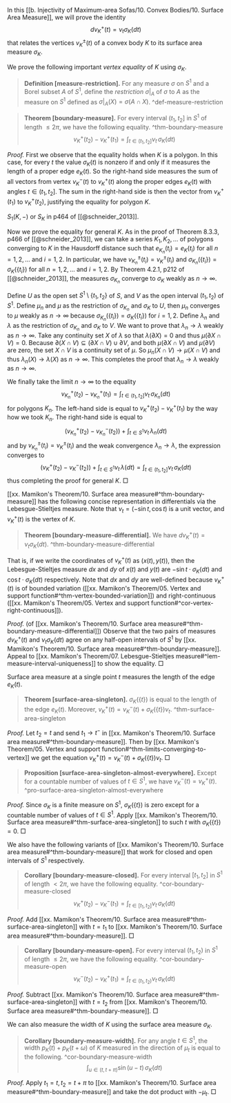 In this [[b. Injectivity of Maximum-area Sofas/10. Convex Bodies/10. Surface Area Measure]], we will prove the identity
$$
dv_K^+(t) = \nu_t \sigma_K(dt)
$$
that relates the vertices $v_K^{\pm}(t)$ of a convex body $K$ to its surface area measure $\sigma_K$.

We prove the following important _vertex equality_ of $K$ using $\sigma_K$.

> __Definition [measure-restriction].__ For any measure $\sigma$ on $S^1$ and a Borel subset $A$ of $S^1$, define the _restriction_ $\sigma|_A$ of $\sigma$ to $A$ as the measure on $S^1$ defined as $\sigma|_A(X) = \sigma(A \cap X)$. ^def-measure-restriction

> __Theorem [boundary-measure].__ For every interval $(t_1, t_2]$ in $S^1$ of length $\leq 2\pi$, we have the following equality. ^thm-boundary-measure
$$
v_K^+(t_2) - v_K^+(t_1) = \int_{t \in (t_1, t_2]} \nu_t \, \sigma_K(dt)
$$

_Proof._ First we observe that the equality holds when $K$ is a polygon. In this case, for every $t$ the value $\sigma_K(t)$ is nonzero if and only if it measures the length of a proper edge $e_K(t)$. So the right-hand side measures the sum of all vectors from vertex $v_K^-(t)$ to $v_K^+(t)$ along the proper edges $e_K(t)$ with angles $t \in (t_1, t_2]$. The sum in the right-hand side is then the vector from $v_K^+(t_1)$ to $v_K^+(t_2)$, justifying the equality for polygon $K$.

$S_1(K, -)$ or $S_K$ in p464 of [[@schneider_2013]].

Now we prove the equality for general $K$. As in the proof of Theorem 8.3.3, p466 of [[@schneider_2013]], we can take a series $K_1, K_2, \dots$ of polygons converging to $K$ in the Hausdorff distance such that $e_{K_n}(t_i) = e_{K}(t_i)$ for all $n = 1, 2, \dots$ and $i = 1, 2$. In particular, we have $v_{K_n}^{\pm}(t_i) = v_{K}^{\pm}(t_i)$ and $\sigma_{K_n}(\{t_i\}) = \sigma_{K}(\{t_i\})$ for all $n = 1, 2, \dots$ and $i = 1, 2$. By Theorem 4.2.1, p212 of [[@schneider_2013]], the measures $\sigma_{K_n}$ converge to $\sigma_K$ weakly as $n \to \infty$.

Define $U$ as the open set $S^1 \setminus \left\{ t_1, t_2 \right\}$ of $S$, and $V$ as the open interval $(t_1, t_2)$ of $S^1$. Define $\mu_n$ and $\mu$ as the restriction of $\sigma_{K_n}$ and $\sigma_K$ to $U$, then $\mu_n$ converges to $\mu$ weakly as $n \to \infty$ because $\sigma_{K_n}(\{t_i\}) = \sigma_{K}(\{t_i\})$ for $i = 1, 2$. Define $\lambda_n$ and $\lambda$ as the restriction of $\sigma_{K_n}$ and $\sigma_K$ to $V$. We want to prove that $\lambda_n \to \lambda$ weakly as $n \to \infty$. Take any continuity set $X$ of $\lambda$ so that $\lambda(\partial X) = 0$ and thus $\mu(\partial X \cap V) = 0$. Because $\partial(X \cap V) \subseteq (\partial X \cap V) \cup \partial V$, and both $\mu(\partial X \cap V)$ and $\mu(\partial V)$ are zero, the set $X \cap V$ is a continuity set of $\mu$. So $\mu_n(X \cap V) \to \mu(X \cap V)$ and thus $\lambda_n(X) \to \lambda(X)$ as $n \to \infty$. This completes the proof that $\lambda_n \to \lambda$ weakly as $n \to \infty$.

We finally take the limit $n \to \infty$ to the equality
$$
v_{K_n}^+(t_2) - v_{K_n}^+(t_1) = \int_{t \in (t_1, t_2]} \nu_t \, \sigma_{K_n}(dt)
$$
for polygons $K_n$. The left-hand side is equal to $v_K^+(t_2) - v_K^+(t_1)$ by the way how we took $K_n$. The right-hand side is equal to
$$
(v_{K_n}^+(t_2) - v_{K_n}^-(t_2)) + \int_{t \in S^1} \nu_t \, \lambda_n(dt)
$$
and by $v_{K_n}^{\pm}(t_i) = v_{K}^{\pm}(t_i)$ and the weak convergence $\lambda_n \to \lambda$, the expression converges to
$$
(v_{K}^+(t_2) - v_{K}^-(t_2)) + \int_{t \in S^1} \nu_t \, \lambda(dt) = \int_{t \in (t_1, t_2]} \nu_t\, \sigma_{K}(dt)
$$
thus completing the proof for general $K$. □

[[xx. Mamikon's Theorem/10. Surface area measure#^thm-boundary-measure]] has the following concise representation in differentials via the Lebesgue-Stieltjes measure. Note that $\nu_t = (-\sin t, \cos t)$ is a unit vector, and $v_K^+(t)$ is the vertex of $K$.

> __Theorem [boundary-measure-differential].__ We have $dv_K^+(t) = \nu_t \sigma_K(dt)$. ^thm-boundary-measure-differential

That is, if we write the coordinates of $v_K^+(t)$ as $(x(t), y(t))$, then the Lebesgue-Stieltjes measure $dx$ and $dy$ of $x(t)$ and $y(t)$ are $-\sin t \cdot \sigma_K(dt)$ and $\cos t \cdot \sigma_K(dt)$ respectively. Note that $dx$ and $dy$ are well-defined because $v_K^+(t)$ is of bounded variation ([[xx. Mamikon's Theorem/05. Vertex and support function#^thm-vertex-bounded-variation]]) and right-continuous ([[xx. Mamikon's Theorem/05. Vertex and support function#^cor-vertex-right-continuous]]).

_Proof._ (of [[xx. Mamikon's Theorem/10. Surface area measure#^thm-boundary-measure-differential]]) Observe that the two pairs of measures $dv_K^+(t)$ and $\nu_t \sigma_K(dt)$ agree on any half-open intervals of $S^1$ by [[xx. Mamikon's Theorem/10. Surface area measure#^thm-boundary-measure]]. Appeal to [[xx. Mamikon's Theorem/07. Lebesgue-Stieltjes measure#^lem-measure-interval-uniqueness]] to show the equality. □

Surface area measure at a single point $t$ measures the length of the edge $e_K(t)$.

> __Theorem [surface-area-singleton].__ $\sigma_K(\left\{ t \right\})$ is equal to the length of the edge $e_K(t)$. Moreover, $v_K^+(t) = v_K^-(t) + \sigma_K( \left\{ t \right\} ) \nu_t$. ^thm-surface-area-singleton

_Proof._ Let $t_2 = t$ and send $t_1 \to t^-$ in [[xx. Mamikon's Theorem/10. Surface area measure#^thm-boundary-measure]]. Then by [[xx. Mamikon's Theorem/05. Vertex and support function#^thm-limits-converging-to-vertex]] we get the equation $v_K^+(t) = v_K^-(t) + \sigma_K(\left\{ t \right\}) \nu_t$. □

> __Proposition [surface-area-singleton-almost-everywhere].__ Except for a countable number of values of $t \in S^1$, we have $v_K^-(t) = v_K^+(t)$.
> ^pro-surface-area-singleton-almost-everywhere

_Proof._ Since $\sigma_K$ is a finite measure on $S^1$, $\sigma_K(\left\{ t \right\})$ is zero except for a countable number of values of $t \in S^1$. Apply [[xx. Mamikon's Theorem/10. Surface area measure#^thm-surface-area-singleton]] to such $t$ with $\sigma_K(\left\{ t \right\}) = 0$. □

We also have the following variants of [[xx. Mamikon's Theorem/10. Surface area measure#^thm-boundary-measure]] that work for closed and open intervals of $S^1$ respectively.

> __Corollary [boundary-measure-closed].__ For every interval $[t_1, t_2]$ in $S^1$ of length $< 2\pi$, we have the following equality. ^cor-boundary-measure-closed
$$
v_K^+(t_2) - v_K^-(t_1) = \int_{t \in [t_1, t_2]} \nu_t \, \sigma_K(dt)
$$

_Proof._ Add [[xx. Mamikon's Theorem/10. Surface area measure#^thm-surface-area-singleton]] with $t=t_1$ to [[xx. Mamikon's Theorem/10. Surface area measure#^thm-boundary-measure]]. □

> __Corollary [boundary-measure-open].__ For every interval $(t_1, t_2)$ in $S^1$ of length $\leq 2\pi$, we have the following equality. ^cor-boundary-measure-open
$$
v_K^-(t_2) - v_K^+(t_1) = \int_{t \in (t_1, t_2)} \nu_t \, \sigma_K(dt)
$$

_Proof._ Subtract [[xx. Mamikon's Theorem/10. Surface area measure#^thm-surface-area-singleton]] with $t=t_2$ from [[xx. Mamikon's Theorem/10. Surface area measure#^thm-boundary-measure]]. □

We can also measure the width of $K$ using the surface area measure $\sigma_K$.

> __Corollary [boundary-measure-width].__ For any angle $t \in S^1$, the width $p_K(t) + p_K(t + \omega)$ of $K$ measured in the direction of $\mu_t$ is equal to the following. ^cor-boundary-measure-width
$$
\int_{u \in (t, t + \pi)} \sin(u - t) \, \sigma_K(dt)
$$

_Proof._ Apply $t_1 = t, t_2 = t + \pi$ to [[xx. Mamikon's Theorem/10. Surface area measure#^thm-boundary-measure]] and take the dot product with $-\mu_t$. □